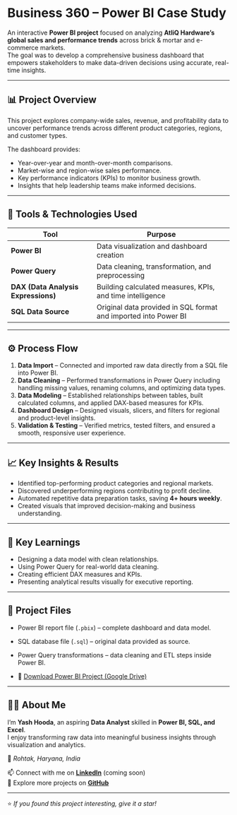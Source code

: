 # Business 360 – Power BI Case Study  

An interactive **Power BI project** focused on analyzing **AtliQ Hardware’s global sales and performance trends** across brick & mortar and e-commerce markets.  
The goal was to develop a comprehensive business dashboard that empowers stakeholders to make data-driven decisions using accurate, real-time insights.

---

## 📊 Project Overview  
This project explores company-wide sales, revenue, and profitability data to uncover performance trends across different product categories, regions, and customer types.  

The dashboard provides:
- Year-over-year and month-over-month comparisons.  
- Market-wise and region-wise sales performance.  
- Key performance indicators (KPIs) to monitor business growth.  
- Insights that help leadership teams make informed decisions.  

---

## 🧩 Tools & Technologies Used  
| Tool | Purpose |
|------|----------|
| **Power BI** | Data visualization and dashboard creation |
| **Power Query** | Data cleaning, transformation, and preprocessing |
| **DAX (Data Analysis Expressions)** | Building calculated measures, KPIs, and time intelligence |
| **SQL Data Source** | Original data provided in SQL format and imported into Power BI |

---

## ⚙️ Process Flow  
1. **Data Import** – Connected and imported raw data directly from a SQL file into Power BI.  
2. **Data Cleaning** – Performed transformations in Power Query including handling missing values, renaming columns, and optimizing data types.  
3. **Data Modeling** – Established relationships between tables, built calculated columns, and applied DAX-based measures for KPIs.  
4. **Dashboard Design** – Designed visuals, slicers, and filters for regional and product-level insights.  
5. **Validation & Testing** – Verified metrics, tested filters, and ensured a smooth, responsive user experience.  

---

## 📈 Key Insights & Results  
- Identified top-performing product categories and regional markets.  
- Discovered underperforming regions contributing to profit decline.  
- Automated repetitive data preparation tasks, saving **4+ hours weekly**.  
- Created visuals that improved decision-making and business understanding.  

---

## 🧠 Key Learnings  
- Designing a data model with clean relationships.  
- Using Power Query for real-world data cleaning.  
- Creating efficient DAX measures and KPIs.  
- Presenting analytical results visually for executive reporting.  

---

## 📎 Project Files  
- Power BI report file (`.pbix`) – complete dashboard and data model.  
- SQL database file (`.sql`) – original data provided as source.  
- Power Query transformations – data cleaning and ETL steps inside Power BI.

- 🔗 [Download Power BI Project (Google Drive)]([(https://drive.google.com/uc?export=download&id=1GYlwJxiEfM2DaFqO9cdjtdxP3EQYYzD4))



---

## 👨‍💻 About Me  
I’m **Yash Hooda**, an aspiring **Data Analyst** skilled in **Power BI, SQL, and Excel**.  
I enjoy transforming raw data into meaningful business insights through visualization and analytics.  

📍 *Rohtak, Haryana, India*  

📫 Connect with me on **[LinkedIn](https://www.linkedin.com/)** (coming soon)  
📂 Explore more projects on **[GitHub](https://github.com/11Yash1)**  

---
⭐ *If you found this project interesting, give it a star!*
